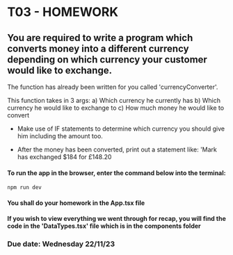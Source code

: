 # T03 - HOMEWORK

## You are required to write a program which converts money into a different currency depending on which currency your customer would like to exchange.

The function has already been written for you called 'currencyConverter'.

This function takes in 3 args:
a) Which currency he currently has
b) Which currency he would like to exchange to
c) How much money he would like to convert

- Make use of IF statements to determine which currency you should give him including the amount too.

- After the money has been converted, print out a statement like: 'Mark has exchanged $184 for £148.20

#### To run the app in the browser, enter the command below into the terminal:
```
npm run dev
```

#### You shall do your homework in the App.tsx file

#### If you wish to view everything we went through for recap, you will find the code in the 'DataTypes.tsx' file which is in the components folder

### Due date: Wednesday 22/11/23
